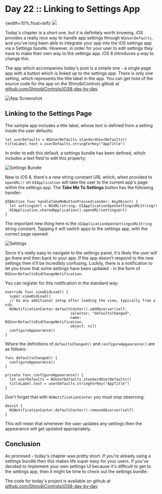 # Day 22 :: Linking to Settings App

{width=10%,float=left}
![](images/22/thumbnail.png)

Today's chapter is a short one, but it is definitely worth knowing. iOS provides a
really nice way to handle app settings through `NSUserDefaults`, and you've long
been able to integrate your app into the iOS settings app via a Settings bundle.
However, in order for your user to edit settings they have to make their own way
to the settings app. iOS 8 introduces a way to change this.

The app which accompanies today's post is a simple one - a single page app with
a button which is linked up to the settings app. There is only one setting,
which represents the title label in the app. You can get hold of the source code
for the app on the ShinobiControls github at
[github.com/ShinobiControls/iOS8-day-by-day](https://github.com/ShinobiControls/iOS8-day-by-day).

![App Screenshot](images/22/app_screenshot.png)

## Linking to the Settings Page

The sample app includes a title label, whose text is defined from a setting
inside the user defaults:

    let userDefaults = NSUserDefaults.standardUserDefaults()
    titleLabel.text = userDefaults.stringForKey("AppTitle")

In order to edit this default, a settings bundle has been defined, which
includes a text field to edit this property:

![Settings Bundle](images/22/settings_bundle.png)

New to iOS 8, there's a new string constant URL which, when provided to
`openURL()` on `UIApplication` will take the user to the current app's page
within the settings app. The __Take Me To Settings__ button has the following
handler:

    @IBAction func handleTakeMeButtonPressed(sender: AnyObject) {
      let settingsUrl = NSURL(string: UIApplicationOpenSettingsURLString)!
      UIApplication.sharedApplication().openURL(settingsUrl)
    }

The important new thing here is the `UIApplicationOpenSettingsURLString` string
constant. Tapping it will switch apps to the settings app, with the correct page
opened:

![Settings](images/22/settings_screenshot.png)

Since it's really easy to navigate to the settings panel, it's likely the user
will go there and then back to your app. If the app doesn't respond to the new
settings then it'll be incredibly confusing. Luckily, there is a notification to
let you know that some settings have been updated - in the form of
`NSUserDefaultsDidChangeNotification`.

You can register for this notification in the standard way:

    override func viewDidLoad() {
      super.viewDidLoad()
      // Do any additional setup after loading the view, typically from a nib.
      NSNotificationCenter.defaultCenter().addObserver(self,
                                  selector: "defaultsChanged", 
                                  name: NSUserDefaultsDidChangeNotification,
                                  object: nil)
      configureAppearance()
    }

Where the definitions of `defaultsChanged()` and `configureAppearance()` are as
follows:

    func defaultsChanged() {
      configureAppearance()
    }

    private func configureAppearance() {
      let userDefaults = NSUserDefaults.standardUserDefaults()
      titleLabel.text = userDefaults.stringForKey("AppTitle")
    }

Don't forget that with `NSNotificationCenter` you must stop observing:

    deinit {
      NSNotificationCenter.defaultCenter().removeObserver(self)
    }

This will mean that whenever the user updates any settings then the appearance
will get updated appropriately.


## Conclusion

As promised - today's chapter was pretty short. If you're already using a settings
bundle then this makes life super easy for your users. If you've decided to
implement your own settings UI because it's difficult to get to the settings app,
then it might be time to check out the settings bundle.

The code for today's project is available on github at
[github.com/ShinobiControls/iOS8-day-by-day](https://github.com/ShinobiControls/iOS8-day-by-day).
